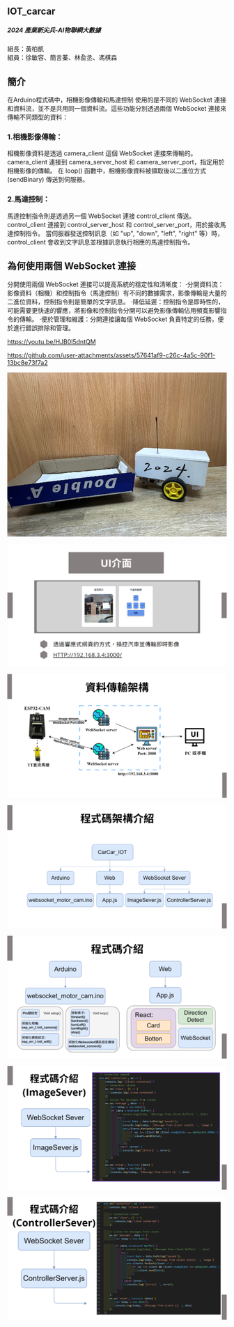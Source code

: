 ## IOT_carcar

##### 2024 產業新尖兵-AI物聯網大數據  

組長：黃柏凱  
組員：徐敏容、簡言蓁、林兪丞、馮棋森  

## 簡介
在Arduino程式碼中，相機影像傳輸和馬達控制 使用的是不同的 WebSocket 連接和資料流，並不是共用同一個資料流。這些功能分別透過兩個 WebSocket 連接來傳輸不同類型的資料：
### 1.相機影像傳輸：
相機影像資料是透過 camera_client 這個 WebSocket 連接來傳輸的。
camera_client 連接到 camera_server_host 和 camera_server_port，指定用於相機影像的傳輸。
在 loop() 函數中，相機影像資料被擷取後以二進位方式 (sendBinary) 傳送到伺服器。
### 2.馬達控制：
馬達控制指令則是透過另一個 WebSocket 連接 control_client 傳送。
control_client 連接到 control_server_host 和 control_server_port，用於接收馬達控制指令。
當伺服器發送控制訊息（如 "up", "down", "left", "right" 等）時，control_client 會收到文字訊息並根據訊息執行相應的馬達控制指令。
## 為何使用兩個 WebSocket 連接
分開使用兩個 WebSocket 連接可以提高系統的穩定性和清晰度：
‧分開資料流：影像資料（相機）和控制指令（馬達控制）有不同的數據需求，影像傳輸是大量的二進位資料，控制指令則是簡單的文字訊息。
‧降低延遲：控制指令是即時性的，可能需要更快速的響應，將影像和控制指令分開可以避免影像傳輸佔用頻寬影響指令的傳輸。
‧便於管理和維護：分開連接讓每個 WebSocket 負責特定的任務，便於進行錯誤排除和管理。

https://youtu.be/HJB0l5dntQM

https://github.com/user-attachments/assets/57641af9-c26c-4a5c-90f1-13bc8e73f7a2

![image](https://github.com/rong142/IOT_carcar/blob/main/img%26video/image.png)

![image](https://github.com/rong142/IOT_carcar/blob/main/img%26video/introduce_6.png)

![image](https://github.com/Uokio516/IOT_carcar/blob/main/img&video/introduce_5.png?raw=true)

![image](https://github.com/rong142/IOT_carcar/blob/main/img%26video/introduce_1.png)

![image](https://github.com/rong142/IOT_carcar/blob/main/img%26video/introduce_2.png)

![image](https://github.com/rong142/IOT_carcar/blob/main/img%26video/introduce_3.png)

![image](https://github.com/rong142/IOT_carcar/blob/main/img%26video/introduce_4.png)

